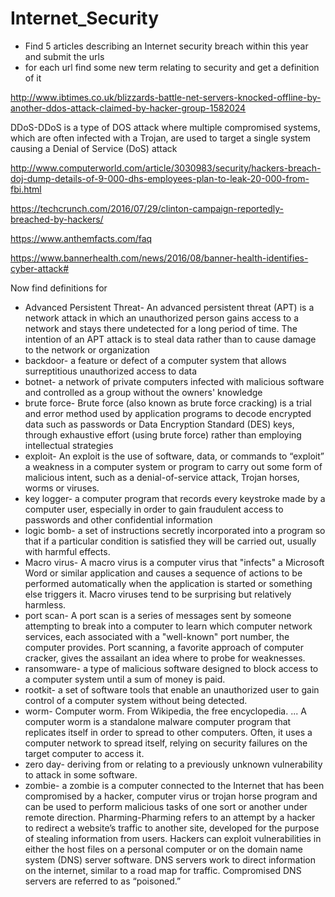 # Internet_Security
* Find 5 articles describing an Internet security breach within this year and submit the urls
* for each url find some new term relating to security and get a definition of it 

http://www.ibtimes.co.uk/blizzards-battle-net-servers-knocked-offline-by-another-ddos-attack-claimed-by-hacker-group-1582024

DDoS-DDoS is a type of DOS attack where multiple compromised systems, which are often infected with a Trojan, are used to target a single system causing a Denial of Service (DoS) attack


http://www.computerworld.com/article/3030983/security/hackers-breach-doj-dump-details-of-9-000-dhs-employees-plan-to-leak-20-000-from-fbi.html

https://techcrunch.com/2016/07/29/clinton-campaign-reportedly-breached-by-hackers/

https://www.anthemfacts.com/faq

https://www.bannerhealth.com/news/2016/08/banner-health-identifies-cyber-attack#



Now find definitions for
  * Advanced Persistent Threat- An advanced persistent threat (APT) is a network attack in which an unauthorized person gains access to a network and stays there undetected for a long period of time. The intention of an APT attack is to steal data rather than to cause damage to the network or organization
 * backdoor- a feature or defect of a computer system that allows surreptitious unauthorized access to data 
  * botnet- a network of private computers infected with malicious software and controlled as a group without the owners' knowledge
  * brute force- Brute force (also known as brute force cracking) is a trial and error method used by application programs to decode encrypted data such as passwords or Data Encryption Standard (DES) keys, through exhaustive effort (using brute force) rather than employing intellectual strategies
  * exploit- An exploit is the use of software, data, or commands to “exploit” a weakness in a computer system or program to carry out some form of malicious intent, such as a denial-of-service attack, Trojan horses, worms or viruses.
  * key logger- a computer program that records every keystroke made by a computer user, especially in order to gain fraudulent access to passwords and other confidential information
  * logic bomb- a set of instructions secretly incorporated into a program so that if a particular condition is satisfied they will be carried out, usually with harmful effects.
  * Macro virus- A macro virus is a computer virus that "infects" a Microsoft Word or similar application and causes a sequence of actions to be performed automatically when the application is started or something else triggers it. Macro viruses tend to be surprising but relatively harmless.
  * port scan- A port scan is a series of messages sent by someone attempting to break into a computer to learn which computer network services, each associated with a "well-known" port number, the computer provides. Port scanning, a favorite approach of computer cracker, gives the assailant an idea where to probe for weaknesses.
  * ransomware- a type of malicious software designed to block access to a computer system until a sum of money is paid.
  * rootkit- a set of software tools that enable an unauthorized user to gain control of a computer system without being detected.
  * worm- Computer worm. From Wikipedia, the free encyclopedia. ... A computer worm is a standalone malware computer program that replicates itself in order to spread to other computers. Often, it uses a computer network to spread itself, relying on security failures on the target computer to access it.
  * zero day- deriving from or relating to a previously unknown vulnerability to attack in some software.
  * zombie- a zombie is a computer connected to the Internet that has been compromised by a hacker, computer virus or trojan horse program and can be used to perform malicious tasks of one sort or another under remote direction.
  Pharming-Pharming refers to an attempt by a hacker to redirect a website’s traffic to another site, developed for the purpose of stealing information from users. Hackers can exploit vulnerabilities in either the host files on a personal computer or on the domain name system (DNS) server software. DNS servers work to direct information on the internet, similar to a road map for traffic. Compromised DNS servers are referred to as “poisoned.”
